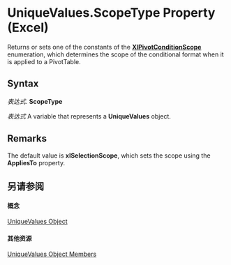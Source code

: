 
# UniqueValues.ScopeType Property (Excel)

Returns or sets one of the constants of the  **[XlPivotConditionScope](4a2800cc-624b-18df-2d2a-cbb604a83042.md)** enumeration, which determines the scope of the conditional format when it is applied to a PivotTable.


## Syntax

 _表达式_. **ScopeType**

 _表达式_ A variable that represents a **UniqueValues** object.


## Remarks

The default value is  **xlSelectionScope**, which sets the scope using the **AppliesTo** property.


## 另请参阅


#### 概念


[UniqueValues Object](1b8f056f-040c-7df4-8895-26a520cf6c1b.md)
#### 其他资源


[UniqueValues Object Members](http://msdn.microsoft.com/library/53c161ba-b9ef-e052-2fd3-4c662454c5fc%28Office.15%29.aspx)